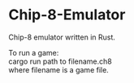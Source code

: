 # Chip-8-Emulator
Chip-8 emulator written in Rust.<br>

To run a game:</br>
cargo run path to filename.ch8</br>
where filename is a game file.</br>

